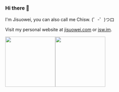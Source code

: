 ### Hi there 👋

I'm Jisuowei, you can also call me Chisw. (゜-゜)つロ

Visit my personal website at [jisuowei.com](https://jisuowei.com) or [jsw.im](http://jsw.im).

<div style="display: flex;">
<img style="height: 160px;" src="https://github-readme-stats.vercel.app/api?username=chisw&show_icons=true" >
<img style="height: 160px;" src="https://github-readme-stats.vercel.app/api/top-langs/?username=chisw&layout=compact" >
</div>
